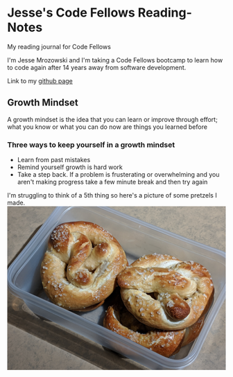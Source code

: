 # **Jesse's Code Fellows Reading-Notes**
My reading journal for Code Fellows

I'm Jesse Mrozowski and I'm taking a Code Fellows bootcamp to learn how to code again after 14 years away from software development.

Link to my [github page](https://github.com/mrozowjj)


## Growth Mindset

A growth mindset is the idea that you can learn or improve through effort; what you know or what you can do now are things you learned before

### Three ways to keep yourself in a growth mindset

* Learn from past mistakes
* Remind yourself growth is hard work
* Take a step back. If a problem is frusterating or overwhelming and you aren't making progress take a few minute break and then try again


I'm struggling to think of a 5th thing so here's a picture of some pretzels I made.
![pretzels](https://raw.githubusercontent.com/mrozowjj/reading-notes/main/IMG_20191117_162638.jpg)





